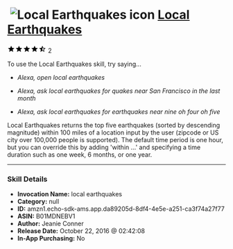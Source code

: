 # &nbsp;<img src="skill_icon" alt="Local Earthquakes icon" width="36"> [Local Earthquakes](http://alexa.amazon.com/#skills/amzn1.echo-sdk-ams.app.da89205d-8df4-4e5e-a251-ca3f74a27f77)
![4.5 stars](../../images/ic_star_black_18dp_1x.png)![4.5 stars](../../images/ic_star_black_18dp_1x.png)![4.5 stars](../../images/ic_star_black_18dp_1x.png)![4.5 stars](../../images/ic_star_black_18dp_1x.png)![4.5 stars](../../images/ic_star_half_black_18dp_1x.png) 2

To use the Local Earthquakes skill, try saying...

* *Alexa, open local earthquakes*

* *Alexa, ask local earthquakes for quakes near San Francisco in the last month*

* *Alexa, ask local earthquakes for earthquakes near nine oh four oh five*

Local Earthquakes returns the top five earthquakes (sorted by descending magnitude) within 100 miles of a location input by the user (zipcode or US city over 100,000 people is supported).  The default time period is one hour, but you can override this by adding 'within ...' and specifying a time duration such as one week, 6 months, or one year.

***

### Skill Details

* **Invocation Name:** local earthquakes
* **Category:** null
* **ID:** amzn1.echo-sdk-ams.app.da89205d-8df4-4e5e-a251-ca3f74a27f77
* **ASIN:** B01MDNEBV1
* **Author:** Jeanie Conner
* **Release Date:** October 22, 2016 @ 02:42:08
* **In-App Purchasing:** No
